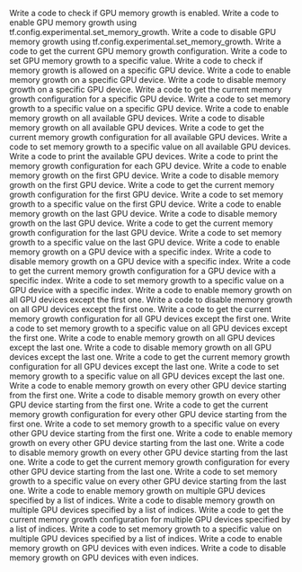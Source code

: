 Write a code to check if GPU memory growth is enabled.
Write a code to enable GPU memory growth using tf.config.experimental.set_memory_growth.
Write a code to disable GPU memory growth using tf.config.experimental.set_memory_growth.
Write a code to get the current GPU memory growth configuration.
Write a code to set GPU memory growth to a specific value.
Write a code to check if memory growth is allowed on a specific GPU device.
Write a code to enable memory growth on a specific GPU device.
Write a code to disable memory growth on a specific GPU device.
Write a code to get the current memory growth configuration for a specific GPU device.
Write a code to set memory growth to a specific value on a specific GPU device.
Write a code to enable memory growth on all available GPU devices.
Write a code to disable memory growth on all available GPU devices.
Write a code to get the current memory growth configuration for all available GPU devices.
Write a code to set memory growth to a specific value on all available GPU devices.
Write a code to print the available GPU devices.
Write a code to print the memory growth configuration for each GPU device.
Write a code to enable memory growth on the first GPU device.
Write a code to disable memory growth on the first GPU device.
Write a code to get the current memory growth configuration for the first GPU device.
Write a code to set memory growth to a specific value on the first GPU device.
Write a code to enable memory growth on the last GPU device.
Write a code to disable memory growth on the last GPU device.
Write a code to get the current memory growth configuration for the last GPU device.
Write a code to set memory growth to a specific value on the last GPU device.
Write a code to enable memory growth on a GPU device with a specific index.
Write a code to disable memory growth on a GPU device with a specific index.
Write a code to get the current memory growth configuration for a GPU device with a specific index.
Write a code to set memory growth to a specific value on a GPU device with a specific index.
Write a code to enable memory growth on all GPU devices except the first one.
Write a code to disable memory growth on all GPU devices except the first one.
Write a code to get the current memory growth configuration for all GPU devices except the first one.
Write a code to set memory growth to a specific value on all GPU devices except the first one.
Write a code to enable memory growth on all GPU devices except the last one.
Write a code to disable memory growth on all GPU devices except the last one.
Write a code to get the current memory growth configuration for all GPU devices except the last one.
Write a code to set memory growth to a specific value on all GPU devices except the last one.
Write a code to enable memory growth on every other GPU device starting from the first one.
Write a code to disable memory growth on every other GPU device starting from the first one.
Write a code to get the current memory growth configuration for every other GPU device starting from the first one.
Write a code to set memory growth to a specific value on every other GPU device starting from the first one.
Write a code to enable memory growth on every other GPU device starting from the last one.
Write a code to disable memory growth on every other GPU device starting from the last one.
Write a code to get the current memory growth configuration for every other GPU device starting from the last one.
Write a code to set memory growth to a specific value on every other GPU device starting from the last one.
Write a code to enable memory growth on multiple GPU devices specified by a list of indices.
Write a code to disable memory growth on multiple GPU devices specified by a list of indices.
Write a code to get the current memory growth configuration for multiple GPU devices specified by a list of indices.
Write a code to set memory growth to a specific value on multiple GPU devices specified by a list of indices.
Write a code to enable memory growth on GPU devices with even indices.
Write a code to disable memory growth on GPU devices with even indices.